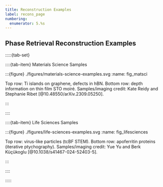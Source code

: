 ```yaml
---
title: Reconstruction Examples
label: recons_page
numbering:
  enumerator: 5.%s
---
```


## Phase Retrieval Reconstruction Examples

:::::{tab-set}

::::{tab-item} Materials Science Samples

:::{figure} ./figures/materials-science-examples.svg
:name: fig_matsci

Top row: Ti islands on graphene, defects in hBN.
Bottom row: depth information on thin film STO moiré.
Samples/imaging credit: Kate Reidy and Stephanie Ribet [@10.48550/arXiv.2309.05250].

:::

::::

::::{tab-item} Life Sciences Samples

:::{figure} ./figures/life-sciences-examples.svg
:name: fig_lifesciences

Top row: virus-like particles (tcBF STEM).
Bottom row: apoferritin proteins (iterative ptychography).
Samples/imaging credit: Yue Yu and Berk Küçükoglu [@10.1038/s41467-024-52403-5].

:::

::::

:::::
